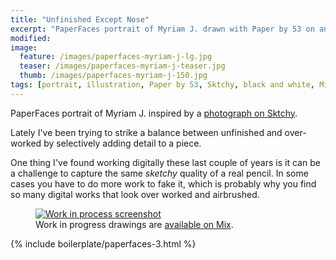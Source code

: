 ```yaml
---
title: "Unfinished Except Nose"
excerpt: "PaperFaces portrait of Myriam J. drawn with Paper by 53 on an iPad."
modified: 
image: 
  feature: /images/paperfaces-myriam-j-lg.jpg
  teaser: /images/paperfaces-myriam-j-teaser.jpg
  thumb: /images/paperfaces-myriam-j-150.jpg
tags: [portrait, illustration, Paper by 53, Sktchy, black and white, Mix]
---
```


PaperFaces portrait of Myriam J. inspired by a [photograph on Sktchy](http://sktchy.com/kMXyoD).

Lately I've been trying to strike a balance between unfinished and over-worked by selectively adding detail to a piece. 

One thing I've found working digitally these last couple of years is it can be a challenge to capture the same *sketchy* quality of a real pencil. In some cases you have to do more work to fake it, which is probably why you find so many digital works that look over worked and airbrushed.

<figure>
  <a href="{{ site.url }}/images/paperfaces-myriam-j-process-1-lg.jpg"><img src="{{ site.url }}/images/paperfaces-myriam-j-process-1-900.jpg" alt="Work in process screenshot"></a>
  <figcaption>Work in progress drawings are <a href="https://mix.fiftythree.com/11098-Michael-Rose/3671059">available on Mix</a>.</figcaption>
</figure>

{% include boilerplate/paperfaces-3.html %}
